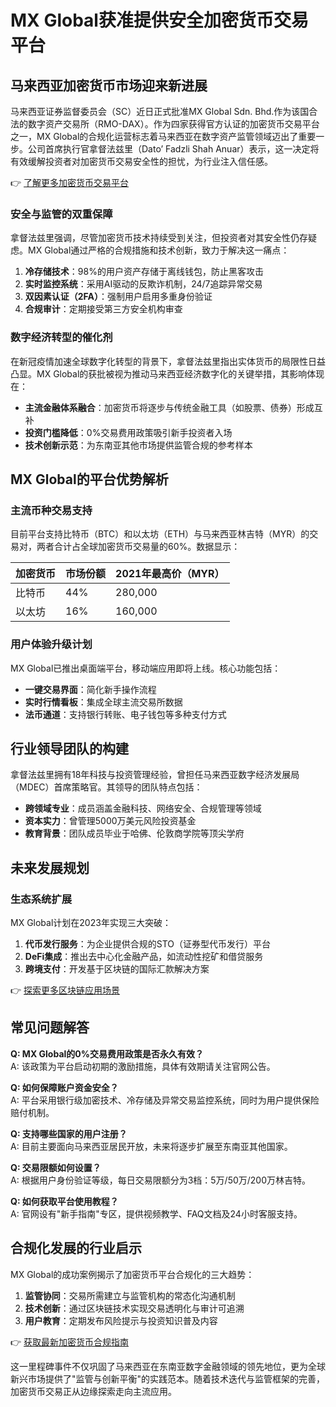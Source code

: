 # MX Global获准提供安全加密货币交易平台

## 马来西亚加密货币市场迎来新进展  
马来西亚证券监督委员会（SC）近日正式批准MX Global Sdn. Bhd.作为该国合法的数字资产交易所（RMO-DAX）。作为四家获得官方认证的加密货币交易平台之一，MX Global的合规化运营标志着马来西亚在数字资产监管领域迈出了重要一步。公司首席执行官拿督法兹里（Dato’ Fadzli Shah Anuar）表示，这一决定将有效缓解投资者对加密货币交易安全性的担忧，为行业注入信任感。

👉 [了解更多加密货币交易平台](https://bit.ly/okx_welcome)  

### 安全与监管的双重保障  
拿督法兹里强调，尽管加密货币技术持续受到关注，但投资者对其安全性仍存疑虑。MX Global通过严格的合规措施和技术创新，致力于解决这一痛点：  
1. **冷存储技术**：98%的用户资产存储于离线钱包，防止黑客攻击  
2. **实时监控系统**：采用AI驱动的反欺诈机制，24/7追踪异常交易  
3. **双因素认证（2FA）**：强制用户启用多重身份验证  
4. **合规审计**：定期接受第三方安全机构审查  

### 数字经济转型的催化剂  
在新冠疫情加速全球数字化转型的背景下，拿督法兹里指出实体货币的局限性日益凸显。MX Global的获批被视为推动马来西亚经济数字化的关键举措，其影响体现在：  
- **主流金融体系融合**：加密货币将逐步与传统金融工具（如股票、债券）形成互补  
- **投资门槛降低**：0%交易费用政策吸引新手投资者入场  
- **技术创新示范**：为东南亚其他市场提供监管合规的参考样本  

## MX Global的平台优势解析  

### 主流币种交易支持  
目前平台支持比特币（BTC）和以太坊（ETH）与马来西亚林吉特（MYR）的交易对，两者合计占全球加密货币交易量的60%。数据显示：  

| 加密货币 | 市场份额 | 2021年最高价（MYR） |  
|----------|----------|---------------------|  
| 比特币   | 44%      | 280,000             |  
| 以太坊   | 16%      | 160,000             |  

### 用户体验升级计划  
MX Global已推出桌面端平台，移动端应用即将上线。核心功能包括：  
- **一键交易界面**：简化新手操作流程  
- **实时行情看板**：集成全球主流交易所数据  
- **法币通道**：支持银行转账、电子钱包等多种支付方式  

## 行业领导团队的构建  

拿督法兹里拥有18年科技与投资管理经验，曾担任马来西亚数字经济发展局（MDEC）首席策略官。其领导的团队特点包括：  
- **跨领域专业**：成员涵盖金融科技、网络安全、合规管理等领域  
- **资本实力**：曾管理5000万美元风险投资基金  
- **教育背景**：团队成员毕业于哈佛、伦敦商学院等顶尖学府  

## 未来发展规划  

### 生态系统扩展  
MX Global计划在2023年实现三大突破：  
1. **代币发行服务**：为企业提供合规的STO（证券型代币发行）平台  
2. **DeFi集成**：推出去中心化金融产品，如流动性挖矿和借贷服务  
3. **跨境支付**：开发基于区块链的国际汇款解决方案  

👉 [探索更多区块链应用场景](https://bit.ly/okx_welcome)  

## 常见问题解答  

**Q: MX Global的0%交易费用政策是否永久有效？**  
A: 该政策为平台启动初期的激励措施，具体有效期请关注官网公告。  

**Q: 如何保障账户资金安全？**  
A: 平台采用银行级加密技术、冷存储及异常交易监控系统，同时为用户提供保险赔付机制。  

**Q: 支持哪些国家的用户注册？**  
A: 目前主要面向马来西亚居民开放，未来将逐步扩展至东南亚其他国家。  

**Q: 交易限额如何设置？**  
A: 根据用户身份验证等级，每日交易限额分为3档：5万/50万/200万林吉特。  

**Q: 如何获取平台使用教程？**  
A: 官网设有"新手指南"专区，提供视频教学、FAQ文档及24小时客服支持。  

## 合规化发展的行业启示  

MX Global的成功案例揭示了加密货币平台合规化的三大趋势：  
1. **监管协同**：交易所需建立与监管机构的常态化沟通机制  
2. **技术创新**：通过区块链技术实现交易透明化与审计可追溯  
3. **用户教育**：定期发布风险提示与投资知识普及内容  

👉 [获取最新加密货币合规指南](https://bit.ly/okx_welcome)  

这一里程碑事件不仅巩固了马来西亚在东南亚数字金融领域的领先地位，更为全球新兴市场提供了"监管与创新平衡"的实践范本。随着技术迭代与监管框架的完善，加密货币交易正从边缘探索走向主流应用。